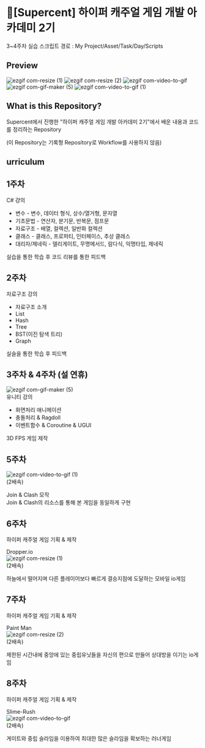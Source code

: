 # 💎[Supercent] 하이퍼 캐주얼 게임 개발 아카데미 2기
3~4주차 실습 스크립트 경로 : My Project/Asset/Task/Day/Scripts


## Preview

![ezgif com-resize (1)](https://user-images.githubusercontent.com/86705754/221642136-db878c56-b088-47ff-ad3a-5100f4c519d0.gif)
![ezgif com-resize (2)](https://user-images.githubusercontent.com/86705754/221642173-acc18638-f1d2-4538-aa20-92c5752c6278.gif)
![ezgif com-video-to-gif](https://user-images.githubusercontent.com/86705754/221642248-686f2603-da72-4f6c-9964-a814e287d888.gif)  
![ezgif com-gif-maker (5)](https://user-images.githubusercontent.com/86705754/215335951-84bb1adc-ff78-4bf0-b97e-5e88da5774c0.gif)
![ezgif com-video-to-gif (1)](https://user-images.githubusercontent.com/86705754/221921790-b7c0dca6-d359-4a30-8dab-02a18931c627.gif)




## What is this Repository?

Supercent에서 진행한 "하이퍼 캐주얼 게임 개발 아카데미 2기"에서 배운 내용과 코드를 정리하는 Repository  

(이 Repository는 기록형 Repository로 Workflow를 사용하지 않음)



## urriculum

## 1주차
  
C# 걍의
  - 변수 - 변수, 데이터 형식, 상수/열거형, 문자열
  - 기초문법 - 연산자, 분기문, 반복문, 점프문
  - 자료구조 - 배열, 컬렉션, 일반화 컬렉션
  - 클래스 - 클래스, 프로퍼티, 인터페이스, 추상 클래스
  - 대리자/제네릭 - 델리게이트, 무명메서드, 람다식, 익명타입, 제네릭
  
실습을 통한 학습 후 코드 리뷰를 통한 피드백

## 2주차

자료구조 강의
  - 자료구조 소개
  - List
  - Hash
  - Tree
  - BST(이진 탐색 트리)
  - Graph
  
 실슬을 통한 학습 후 피드백

## 3주차 & 4주차 (설 연휴)  
![ezgif com-gif-maker (5)](https://user-images.githubusercontent.com/86705754/215335951-84bb1adc-ff78-4bf0-b97e-5e88da5774c0.gif)  
유니티 강의
  - 화면처리 애니메이션
  - 충돌처리 & Ragdoll
  - 이벤트함수 & Coroutine & UGUI
  
3D FPS 게임 제작
  
## 5주차

![ezgif com-video-to-gif (1)](https://user-images.githubusercontent.com/86705754/221921790-b7c0dca6-d359-4a30-8dab-02a18931c627.gif)  
(2배속)

Join & Clash 모작  
Join & Clash의 리소스를 통해 본 게임을 동일하게 구현

  
## 6주차  

하이퍼 캐주얼 게임 기획 & 제작  



Dropper.io  
![ezgif com-resize (1)](https://user-images.githubusercontent.com/86705754/221642136-db878c56-b088-47ff-ad3a-5100f4c519d0.gif)  
(2배속)

하늘에서 떨어지며 다른 플레이어보다 빠르게 결승지점에 도달하는 모바일 io게임

## 7주차 

하이퍼 캐주얼 게임 기획 & 제작  

Paint Man  
![ezgif com-resize (2)](https://user-images.githubusercontent.com/86705754/221642173-acc18638-f1d2-4538-aa20-92c5752c6278.gif)  
(2배속)

제한된 시간내에 중앙에 있는 중립유닛들을 자신의 편으로 만들어 상대방을 이기는 io게임 

## 8주차  

하이퍼 캐주얼 게임 기획 & 제작  

Slime-Rush  
![ezgif com-video-to-gif](https://user-images.githubusercontent.com/86705754/221642248-686f2603-da72-4f6c-9964-a814e287d888.gif)  
(2배속)

게이트와 중립 슬라임을 이용하여 최대한 많은 슬라임을 확보하는 러너게임
  

